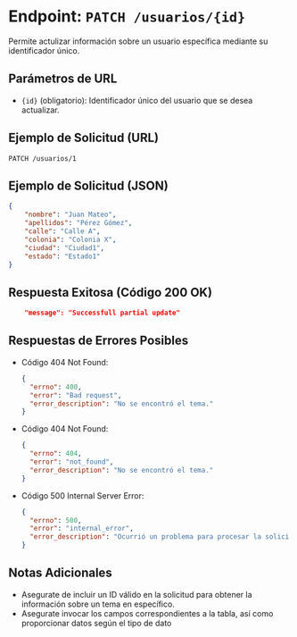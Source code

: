 # Endpoint: `PATCH /usuarios/{id}`

Permite actulizar información sobre un usuario específica mediante su identificador único.

## Parámetros de URL
- `{id}` (obligatorio): Identificador único del usuario que se desea actualizar.

## Ejemplo de Solicitud (URL)
```http
PATCH /usuarios/1
```
## Ejemplo de Solicitud (JSON)
```json
{
    "nombre": "Juan Mateo",
    "apellidos": "Pérez Gómez",
    "calle": "Calle A",
    "colonia": "Colonia X",
    "ciudad": "Ciudad1",
    "estado": "Estado1"
}
```

## Respuesta Exitosa (Código 200 OK)
```json
    "message": "Successfull partial update"
```

## Respuestas de Errores Posibles
- Código 404 Not Found:

  ```json
  {
    "errno": 400,
    "error": "Bad request",
    "error_description": "No se encontró el tema."
  }
  ```
- Código 404 Not Found:

  ```json
  {
    "errno": 404,
    "error": "not_found",
    "error_description": "No se encontró el tema."
  }
  ```

- Código 500 Internal Server Error:
  ```json
  {
    "errno": 500,
    "error": "internal_error",
    "error_description": "Ocurrió un problema para procesar la solicitud"
  }
  ``` 

## Notas Adicionales

- Asegurate de incluir un ID válido en la solicitud para obtener la información
  sobre un tema en específico.
- Asegurate invocar los campos correspondientes a la tabla, así como proporcionar datos según el tipo de dato